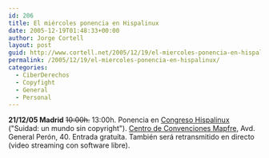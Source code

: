 ```yaml
---
id: 206
title: El miércoles ponencia en Hispalinux
date: 2005-12-19T01:48:33+00:00
author: Jorge Cortell
layout: post
guid: http://www.cortell.net/2005/12/19/el-miercoles-ponencia-en-hispalinux/
permalink: /2005/12/19/el-miercoles-ponencia-en-hispalinux/
categories:
  - CiberDerechos
  - Copyfight
  - General
  - Personal
---
```

**21/12/05 Madrid** <s>10:00h.</s> 13:00h. Ponencia en [Congreso Hispalinux](http://congreso.hispalinux.es/edicion/2005/index.php?idioma=es) ("Suidad: un mundo sin copyright"). [Centro de Convenciones Mapfre](http://www.ccmapfre.com/madrid/informa.htm), Avd. General Perón, 40. Entrada gratuí­ta. También será retransmitido en directo (video streaming con software libre).